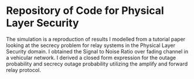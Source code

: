 # Repository of Code for Physical Layer Security
The simulation is a reproduction of results I modelled from a tutorial paper looking at the secrecy problem for relay systems in the Physical Layer Security domain. I obtained the Signal to Noise Ratio over fading channel in a vehicular network. I derived a closed form expression for the outage probability and secrecy outage probability utilizing the amplify and forward relay protocol.
